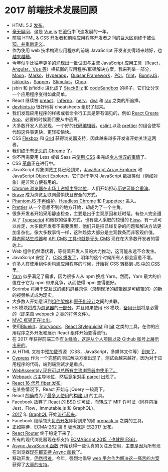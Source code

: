 # 2017 前端技术发展回顾

* HTML 5.2 [发布](https://www.w3.org/blog/2017/12/html-5-2-is-done-html-5-3-is-coming/)。
* [毫无疑问]((https://www.npmjs.com/npm/state-of-javascript-frameworks-2017-part-1))，这是 [Vue.js](https://vuejs.org/) 在[流行](https://stateofjs.com/2017/front-end/results/)中飞速发展的一年。
* 前端 HTML & CSS 开发者和前端应用程序开发者之间的[巨大区别](https://medium.com/@jerrylowm/the-death-of-front-end-developers-803a95e0f411)终于[被认知，并重新定义](https://medium.com/@mandy.michael/is-there-any-value-in-people-who-cannot-write-javascript-d0a66b16de06)。
* 作为使用 web 技术构建应用程序的前端 JavaScript 开发者变得越来越好，也[越来越糟](https://blog.logrocket.com/the-increasing-nature-of-frontend-complexity-b73c784c09ae)。
* 今年似乎比往年更多的涌现出一批试图与主流 JavaScript 应用工具（[React，Angular，Vue 等](https://stateofjs.com/2017/front-end/results)）相抗衡的应用程序/框架解决方案。我来列举一部分，[Moon](http://moonjs.ga/docs/overview.html)，[Marko](https://markojs.com/)，[Hyperapp](https://github.com/hyperapp/hyperapp)，[Quasar Framework](http://quasar-framework.org/)，[POI](https://poi.js.org)，[frint](https://frint.js.org/)，[BunnyJS](https://bunnyjs.com/)，[jsblocks](http://jsblocks.com/)，[Sapper](https://sapper.svelte.technology/)，[Stimulus](https://github.com/stimulusjs/stimulus)，[Choo](https://github.com/choojs/choo)...
* jsbin 和 jsfiddle 进化成了 [StackBliz](https://stackblitz.com/) 和 [codeSandbox](https://codesandbox.io/) 的样子，它们让分享一个应用程序变得如此简单。
* React 继续被 [preact](https://preactjs.com/)，[inferno](https://infernojs.org/)，[nerv](https://github.com/NervJS/nerv)，[dva](https://github.com/dvajs/dva) 和 [rax](https://github.com/alibaba/rax) 之类的所追捧。
* [devhints.io](https://devhints.io/) 很好地将 cheatsheets 组织了起来。
* 我们发现应用程序的样板或者命令行工具是带有偏见的，例如 [React Create App](https://github.com/facebookincubator/create-react-app)，必要的时候我们要从中逃离。
* 大多数开发人员发现，一个好的[代码编辑器](https://code.visualstudio.com/)，[eslint ](https://eslint.org/)以及 [prettier](https://github.com/prettier/prettier) 的组合使写代码这件事更快，更轻松愉快。
* CSS [Flexbox](https://developer.mozilla.org/en-US/docs/Web/CSS/CSS_Flexible_Box_Layout/Basic_Concepts_of_Flexbox) 和 [Grid](https://developer.mozilla.org/en-US/docs/Web/CSS/CSS_Grid_Layout) 获得浏览器支持，因此越来越多开发者开始关注这两者。
* 我们[终于](https://blog.chromium.org/2017/05/chrome-59-beta-headless-chromium-native.html)有[无头的 Chrome](https://chromium.googlesource.com/chromium/src/+/lkgr/headless/README.md) 了。
* 你不再需要用 Less 或者 Sass 来[使用 CSS](https://shoelace.style) 来完成[令人惊叹的事情](http://cssnext.io/features/)了。
* CSS [革命](http://ryanogles.by/css/javascript/2017/05/25/the-state-of-css.html)正在进行中。
* JavaScript 对象浏览工具已经到来，[JavaScript Array Explorer](https://sdras.github.io/array-explorer/)
  和 [JavaScript Object Explorer](https://sdras.github.io/object-explorer/)，它们对于学习 JavaScript 数据类似（例如对象）是非常方便有用的。
* [Chrome 浏览器在市场上占据主导地位](http://gs.statcounter.com/browser-market-share)，人们开始担心[历史可能会重演](https://www.theverge.com/2018/1/4/16805216/google-chrome-only-sites-internet-explorer-6-web-standards)。
* [Brave](https://brave.com/) 成为浏览互联网最愉快且安全的方式。
* [PhantomJS 不再维护](https://www.infoq.com/news/2017/04/Phantomjs-future-uncertain)，[Headless Chrome](https://chromium.googlesource.com/chromium/src/+/lkgr/headless/README.md) 和 [Puppeteer](https://github.com/GoogleChrome/puppeteer) 进入。
* [Prettier](https://prettier.io/) 从一个意想不到的地方开始，却成为了一个主角。
* 很多开发者开始采用静态检查，主要是出于主观原因和赶时髦。有些人完全遵从了 [Typescript](https://github.com/Microsoft/TypeScript) 和微软的做事方式，也有些人采取的较慢的 [Flow](https://github.com/facebook/flow)。有一点可以肯定，大多数开发者不需要类型，他们只是把已经复杂的问题和解决方法更加复杂化。像大多数事情一样，这种趋势大部分是主观教条而非客观价值。
* [静态网站生成器](https://www.staticgen.com/)和 [API CMS 工具也就是无头 CMS](https://en.wikipedia.org/wiki/Headless_CMS) 现在在大多数开发者的雷达上。
* Web 组件仍然潜伏着，等待着开发人员的大力推动，这可能永远不会发生。
* JavaScript 安定了，[CSS 爆发了](http://michelebertoli.github.io/css-in-js/)，明年的这个时候所有人都会疲惫不堪。
* 许多人在使用组件树构建应用程序的时候，开始将 CSS [转移](https://speakerdeck.com/vjeux/react-css-in-js)到 [JS 中的 CSS](https://levelup.gitconnected.com/a-brief-history-of-css-in-js-how-we-got-here-and-where-were-going-ea6261c19f04) 里。
* [Yarn](https://yarnpkg.com/en/) 似乎满足了需求，因为很多人从 npm 换成 Yarn。然而，Yarn 最大的价值在于它为 npm 带来竞争，从而使得 npm 变得更好。
* [Scrimba](https://scrimba.com/about) 将用于交互式的编码屏幕录像（录制现场的编辑器是可编辑的）的新的视频格式成为现实。
* 大多数人开始意识到[组件架构](https://en.wikipedia.org/wiki/Component-based_software_engineering)和[原子化设计](http://patternlab.io/)之间的关联。
* ES 模块[将](https://philipwalton.com/articles/deploying-es2015-code-in-production-today/)成为[浏览器](https://caniuse.com/#feat=es6-module)的[一部分](https://medium.com/dev-channel/es6-modules-in-chrome-canary-m60-ba588dfb8ab7)，并且如果使用 ES 模块，[备用计划](https://github.com/WebReflection/ecma)将是必需的（即来自 webpack 之类的打包文件）。
* [MVC 框架正在淡出](https://codeburst.io/javascript-trends-in-2018-3fb0077259)。
* 使用[Bluekit](http://bluekit.blueberry.io/)，[Storybook](https://storybook.js.org/)，[React Styleguidist](Styleguidist) 和 [bit](https://bitsrc.io/) 之类的工具，在你的应用程序之外开发和展示 React 组件开始变得流行。
* 在 2017 年获得前端工作[有关经验，这是从个人项目以及 Github 账号上展示出来的](https://research.hackerrank.com/developer-skills/2018/)。
* 从 HTML 文档中[预加载](https://developer.mozilla.org/en-US/docs/Web/HTML/Preloading_content)资源（CSS，JavaScript，多媒体文件等）[到来了](https://www.w3.org/TR/preload/)。
* [Cypress](https://www.cypress.io/how-it-works/) 作为一个完整的测试解决方案出现了，测试会越来越好，因为对于应用程序的代码，端到端测试才是重点。
* [WebAssembly 现在可以总所有主流浏览器中使用了。](https://blog.mozilla.org/blog/2017/11/13/webassembly-in-browsers/)
* [Webpack](https://webpack.js.org/) 占主导地位，然后[竞争对手 parcel](https://github.com/parcel-bundler/parcel) 出现了。
* [React 16 代号 fiber 发布](https://reactjs.org/blog/2017/09/26/react-v16.0.html)。
* 在某些情况下，React 开始与 jQuery 一较高下。
* React [的确](https://twitter.com/npmjs/status/949017852702543876)成为了[最多人使用](https://www.npmjs.com/npm/state-of-javascript-frameworks-2017-part-1)的[构建 UI](https://stackoverflow.blog/2018/01/11/brutal-lifecycle-javascript-frameworks/) 的工具。
* Facebook [放弃了 React 的 BSD 许可证](https://code.facebook.com/posts/300798627056246/relicensing-react-jest-flow-and-immutable-js/)，而转成了 MIT 许可证（同样包括 Jest，Flow，Immutable.js 和 GraphQL）。
* [2017](https://www.graphql.com/case-studies/) 年 [GraphQL](https://dev-blog.apollodata.com/2017-the-year-in-graphql-124a050d04c6) 开始[流行起来](https://graphcms.com/)。
* Facebook 继续领头[负责开发](https://code.facebook.com/projects/)即将到来的如 [prepack.io](https://prepack.io/) 之类的工具。
* 正如期待，[ECMA-262 第 8 版也就是 ES2017 发布](https://www.ecma-international.org/publications/standards/Ecma-262.htm)。
* [React Router](https://reacttraining.com/react-router/) 终于稳定下来了。
* 所有的现代浏览器现在都支持 [ECMAScript 2015（也就是 ES6）](http://kangax.github.io/compat-table/es6/)。
* [Async JavaScript 函数](https://developer.mozilla.org/en-US/docs/Web/JavaScript/Reference/Statements/async_function) 开始获得一些认真的关注及使用，主要是因为所有现在浏览器[现在都支持 Async 函数](https://caniuse.com/#search=async%20fun)了。
* 移动开发，[仍然](https://flutter.io/)[很](https://facebook.github.io/react-native/)[难](https://www.nativescript.org/)。今年，强烈地倡导 [web 平台作为解决这一痛苦的方案](https://blog.mozilla.org/firefox/progressive-web-apps-whats-big-deal/)获得了[大量的支持](https://joreteg.com/blog/betting-on-the-web)。

